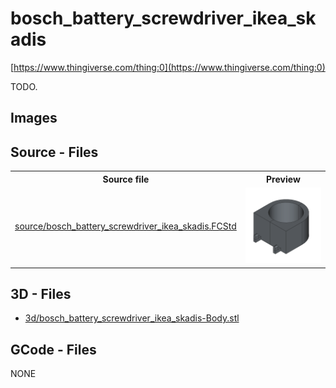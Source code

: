 # bosch_battery_screwdriver_ikea_skadis

[https://www.thingiverse.com/thing:0](https://www.thingiverse.com/thing:0)



TODO.

## Images

## Source - Files

<table>
  <tr>
    <th>Source file</th>
    <th>Preview</th>
  </tr>
  <tr>
    <td>
        <a href="source/bosch_battery_screwdriver_ikea_skadis.FCStd">source/bosch_battery_screwdriver_ikea_skadis.FCStd</a>
    </td>
    <td>
        <img src="img/previews/bosch_battery_screwdriver_ikea_skadis.png" alt="img/previews/bosch_battery_screwdriver_ikea_skadis.png" width="200"/>
    </td>
  </tr>
</table>

## 3D - Files
* [3d/bosch_battery_screwdriver_ikea_skadis-Body.stl](3d/bosch_battery_screwdriver_ikea_skadis-Body.stl)

## GCode - Files
NONE